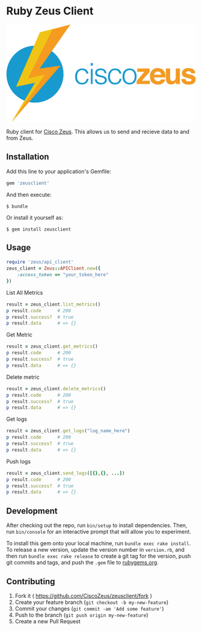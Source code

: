 # Ruby Zeus Client

![Alt text](/icons/zeus-logo.png?raw=true "Zeus Logo")

Ruby client for [Cisco Zeus](http://www.ciscozeus.io/). This allows us to send and recieve data to and from Zeus.

## Installation

Add this line to your application's Gemfile:

```ruby
gem 'zeusclient'
```

And then execute:

    $ bundle

Or install it yourself as:

    $ gem install zeusclient

## Usage

```ruby
require 'zeus/api_client'
zeus_client = Zeus::APIClient.new({
    :access_token => "your_token_here"
})
```

List All Metrics
```ruby
result = zeus_client.list_metrics()
p result.code      # 200
p result.success?  # true
p result.data      # => {}
```

Get Metric
```ruby
result = zeus_client.get_metrics()
p result.code      # 200
p result.success?  # true
p result.data      # => {}
```

Delete metric
```ruby
result = zeus_client.delete_metrics()
p result.code      # 200
p result.success?  # true
p result.data      # => {}
```

Get logs
```ruby
result = zeus_client.get_logs("log_name_here")
p result.code      # 200
p result.success?  # true
p result.data      # => {}
```

Push logs
```ruby
result = zeus_client.send_logs([{},{}, ...])
p result.code      # 200
p result.success?  # true
p result.data      # => {}
```

## Development

After checking out the repo, run `bin/setup` to install dependencies. Then, run `bin/console` for an interactive prompt that will allow you to experiment.

To install this gem onto your local machine, run `bundle exec rake install`. To release a new version, update the version number in `version.rb`, and then run `bundle exec rake release` to create a git tag for the version, push git commits and tags, and push the `.gem` file to [rubygems.org](https://rubygems.org).

## Contributing

1. Fork it ( https://github.com/CiscoZeus/zeusclient/fork )
2. Create your feature branch (`git checkout -b my-new-feature`)
3. Commit your changes (`git commit -am 'Add some feature'`)
4. Push to the branch (`git push origin my-new-feature`)
5. Create a new Pull Request
